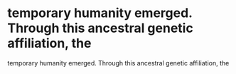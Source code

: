 # temporary humanity emerged. Through this ancestral genetic affiliation, the

temporary humanity emerged. Through this ancestral genetic affiliation, the